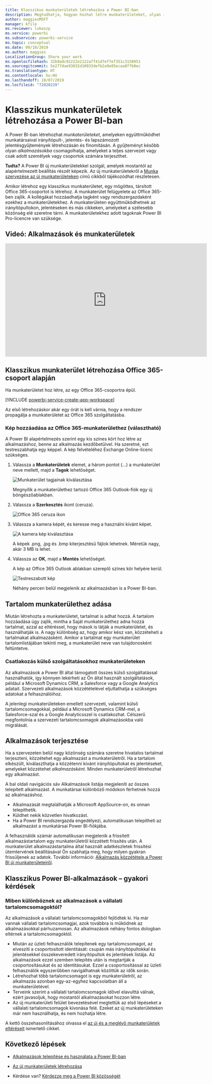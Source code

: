 ```yaml
---
title: Klasszikus munkaterületek létrehozása a Power BI-ban
description: Megtudhatja, hogyan hozhat létre munkaterületeket, olyan irányítópultokból, jelentésekből és lapszámozott jelentésekből álló gyűjteményeket, amelyek célja az alapvető metrikák biztosítása a vállalat számára.
author: maggiesMSFT
manager: kfile
ms.reviewer: lukaszp
ms.service: powerbi
ms.subservice: powerbi-service
ms.topic: conceptual
ms.date: 09/10/2019
ms.author: maggies
LocalizationGroup: Share your work
ms.openlocfilehash: 32b9adc92222e2122aff41d7ef7ef351c3158951
ms.sourcegitcommit: 5e277dae93832d10033defb2a9e85ecaa8ffb8ec
ms.translationtype: HT
ms.contentlocale: hu-HU
ms.lasthandoff: 10/07/2019
ms.locfileid: "72020239"
---
```

# <a name="create-classic-workspaces-in-power-bi"></a>Klasszikus munkaterületek létrehozása a Power BI-ban

A Power BI-ban létrehozhat *munkaterületeket*, amelyeken együttműködhet munkatársaival irányítópult-, jelentés- és lapszámozott jelentésgyűjtemények létrehozásán és finomításán. A gyűjteményt később olyan *alkalmazásokba* csomagolhatja, amelyeket a teljes szervezet vagy csak adott személyek vagy csoportok számára terjeszthet. 

**Tudta?** A Power BI új munkaterületekkel szolgál, amelyek mostantól az alapértelmezett beállítás részét képezik. Az új munkaterületekről a [Munka szervezése az új munkaterületeken](service-new-workspaces.md) című cikkből tájékozódhat részletesen. 

Amikor létrehoz egy klasszikus munkaterületet, egy mögöttes, társított Office 365-csoportot is létrehoz. A munkaterület felügyelete az Office 365-ben zajlik. A kollégákat hozzáadhatja tagként vagy rendszergazdaként ezekhez a munkaterületekhez. A munkaterületen együttműködhetnek az irányítópultokon, jelentéseken és más cikkeken, amelyeket a szélesebb közönség elé szeretne tárni. A munkaterületekhez adott tagoknak Power BI Pro-licencre van szüksége. 

## <a name="video-apps-and-workspaces"></a>Videó: Alkalmazások és munkaterületek
<iframe width="640" height="360" src="https://www.youtube.com/embed/Ey5pyrr7Lk8?showinfo=0" frameborder="0" allowfullscreen></iframe>

## <a name="create-a-classic-workspace-based-on-an-office-365-group"></a>Klasszikus munkaterület létrehozása Office 365-csoport alapján

Ha munkaterületet hoz létre, az egy Office 365-csoportra épül.

[!INCLUDE [powerbi-service-create-app-workspace](./includes/powerbi-service-create-app-workspace.md)]

Az első létrehozáskor akár egy órát is kell várnia, hogy a rendszer propagálja a munkaterületet az Office 365 szolgáltatásba. 

### <a name="add-an-image-to-your-office-365-workspace-optional"></a>Kép hozzáadása az Office 365-munkaterülethez (választható)
A Power BI alapértelmezés szerint egy kis színes kört hoz létre az alkalmazáshoz, benne az alkalmazás kezdőbetűivel. Ha szeretné, ezt testreszabhatja egy képpel. A kép felvételéhez Exchange Online-licenc szükséges.

1. Válassza a **Munkaterületek** elemet, a három pontot (...) a munkaterület neve mellett, majd a **Tagok** lehetőséget. 
   
     ![Munkaterület tagjainak kiválasztása](media/service-create-workspaces/power-bi-workspace-old-members.png)
   
    Megnyílik a munkaterülethez tartozó Office 365 Outlook-fiók egy új böngészőablakban.
2. Válassza a **Szerkesztés** ikont (ceruza).
   
     ![Office 365 ceruza ikon](media/service-create-workspaces/power-bi-workspace-old-edit-group.png)
3. Válassza a kamera képét, és keresse meg a használni kívánt képet.
   
     ![A kamera kép kiválasztása](media/service-create-workspaces/power-bi-workspace-old-camera.png)

     A képek .png, .jpg és .bmp kiterjesztésű fájlok lehetnek. Méretük nagy, akár 3 MB is lehet. 

4. Válassza az **OK**, majd a **Mentés** lehetőséget.
   
    A kép az Office 365 Outlook ablakban szereplő színes kör helyére kerül. 
   
     ![Testreszabott kép](media/service-create-workspaces/power-bi-workspace-old-new-image.png)
   
    Néhány percen belül megjelenik az alkalmazásban is a Power BI-ban.

## <a name="add-content-to-your-workspace"></a>Tartalom munkaterülethez adása

Miután létrehozta a munkaterületet, tartalmat is adhat hozzá. A tartalom hozzáadása úgy zajlik, mintha a Saját munkaterülethez adna hozzá tartalmat, azzal az eltéréssel, hogy mások is látják a munkaterületet, és használhatják is. A nagy különbség az, hogy amikor kész van, közzéteheti a tartalmakat alkalmazásként. Amikor a tartalmat egy munkaterület tartalomlistájában tekinti meg, a munkaterület neve van tulajdonosként feltüntetve.

### <a name="connect-to-third-party-services-in-workspaces"></a>Csatlakozás külső szolgáltatásokhoz munkaterületeken

Az alkalmazások a Power BI által támogatott összes külső szolgáltatással használhatók, így könnyen lekérheti az Ön által használt szolgáltatások, például a Microsoft Dynamics CRM, a Salesforce vagy a Google Analytics adatait. Szervezeti alkalmazások közzétételével eljuttathatja a szükséges adatokat a felhasználóihoz.

A jelenlegi munkaterületeken emellett szervezeti, valamint külső tartalomcsomagokkal, például a Microsoft Dynamics CRM-mel, a Salesforce-szal és a Google Analyticsszel is csatlakozhat. Célszerű megfontolnia a szervezeti tartalomcsomagok alkalmazásokba való migrálását.

## <a name="distribute-an-app"></a>Alkalmazások terjesztése

Ha a szervezeten belül nagy közönség számára szeretne hivatalos tartalmat terjeszteni, közzétehet egy alkalmazást a munkaterületről.  Ha a tartalom elkészült, kiválaszthatja a közzétenni kívánt irányítópultokat és jelentéseket, amelyeket közzétehet *alkalmazásként*. Minden munkaterületről létrehozhat egy alkalmazást.

A bal oldali navigációs sáv Alkalmazások listája megjeleníti az összes telepített alkalmazást. A munkatársai különböző módokon férhetnek hozzá az alkalmazáshoz. 
- Alkalmazását megtalálhatják a Microsoft AppSource-on, és onnan telepíthetik.
- Küldhet nekik közvetlen hivatkozást. 
- Ha a Power BI rendszergazda engedélyezi, automatikusan telepítheti az alkalmazást a munkatársai Power BI-fiókjába. 

A felhasználók számár automatikusan megjelenik a frissített alkalmazástartalom egy munkaterületről közzétett frissítés után. A munkaterület alkalmazástartalma által használt adatkészletek frissítési ütemtervének beállításával Ön szabhatja meg, hogy milyen gyakran frissüljenek az adatok. További információ: [Alkalmazás közzététele a Power BI új munkaterületeiről](service-create-distribute-apps.md).

## <a name="power-bi-classic-apps-faq"></a>Klasszikus Power BI-alkalmazások – gyakori kérdések

### <a name="how-are-apps-different-from-organizational-content-packs"></a>Miben különböznek az alkalmazások a vállalati tartalomcsomagoktól?
Az alkalmazások a vállalati tartalomcsomagokból fejlődtek ki. Ha már vannak vállalati tartalomcsomagjai, azok továbbra is működnek az alkalmazásokkal párhuzamosan. Az alkalmazások néhány fontos dologban eltérnek a tartalomcsomagoktól. 

* Miután az üzleti felhasználók telepítenek egy tartalomcsomagot, az elveszíti a csoportosított identitását: csupán más irányítópultokkal és jelentésekkel összekeveredett irányítópultok és jelentések listája. Az alkalmazások ezzel szemben telepítés után is megtartják a csoportosításukat és az identitásukat. Ezzel a csoportosítással az üzleti felhasználók egyszerűbben navigálhatnak közöttük az idők során.
* Létrehozhat több tartalomcsomagot is egy munkaterületről, az alkalmazás azonban egy-az-egyhez kapcsolatban áll a munkaterületével. 
* Terveink szerint a vállalati tartalomcsomagok idővel elavulttá válnak, ezért javasoljuk, hogy mostantól alkalmazásokat hozzon létre.  
* Az új munkaterületi felület bevezetésével megtettük az első lépéseket a vállalati tartalomcsomagok kivonása felé. Ezeket az új munkaterületeken már nem használhatja, és nem hozhatja létre.

A kettő összehasonlításához olvassa el [az új és a meglévő munkaterületek eltéréseit](service-new-workspaces.md#how-the-new-workspaces-are-different) ismertető cikket. 

## <a name="next-steps"></a>Következő lépések
* [Alkalmazások telepítése és használata a Power BI-ban](service-create-distribute-apps.md)
- [Az új munkaterületek létrehozása](service-create-the-new-workspaces.md)
* Kérdése van? [Kérdezze meg a Power BI közösségét](http://community.powerbi.com/)
